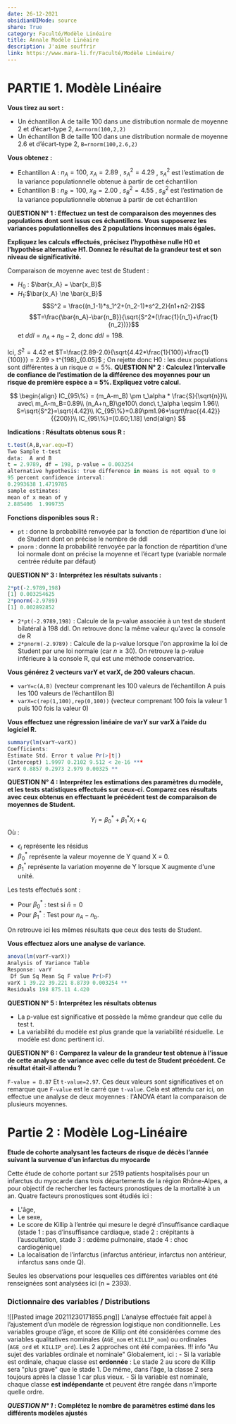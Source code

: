 ```yaml
---  
date: 26-12-2021  
obsidianUIMode: source  
share: True  
category: Faculté/Modèle Linéaire  
title: Annale Modèle Linéaire  
description: J'aime souffrir  
link: https://www.mara-li.fr/Faculté/Modèle Linéaire/  
---  
```

# PARTIE 1. Modèle Linéaire
**Vous tirez au sort :**
- Un échantillon A de taille 100 dans une distribution normale de moyenne 2 et d’écart-type 2,  `A=rnorm(100,2,2)`
- Un échantillon B de taille 100 dans une distribution normale de moyenne 2.6 et d’écart-type 2, `B=rnorm(100,2.6,2)`

**Vous obtenez :**
- Echantillon A : $n_A = 100$, $x_A = 2.89$ , $s_A^2 = 4.29$ , $s_A^2$ est l’estimation de la variance populationnelle obtenue à partir de cet échantillon
- Echantillon B : $n_B = 100$, $x_B = 2.00$ , $s_B^2 = 4.55$ , $s_B^2$ est l’estimation de la variance populationnelle obtenue à partir de cet échantillon

**QUESTION N° 1 : Effectuez un test de comparaison des moyennes des populations dont sont issus ces échantillons. Vous supposerez les variances populationnelles des 2 populations inconnues mais égales.**

**Expliquez les calculs effectués, précisez l’hypothèse nulle H0 et l’hypothèse alternative H1. Donnez le résultat de la grandeur test et son niveau de significativité.**

Comparaison de moyenne avec test de Student :
- $H_0$ : $\bar{x_A} = \bar{x_B}$
- $H_1$:$\bar{x_A} \ne \bar{x_B}$
$$S^2 = \frac{(n_1-1)*s_1^2+(n_2-1)*s^2_2}{n1+n2-2}$$
$$T=\frac{\bar{n_A}-\bar{n_B}}{\sqrt{S^2*(\frac{1}{n_1}+\frac{1}{n_2})}}$$
et $ddl=n_A+n_B-2$, donc $ddl=198$.


Ici, $S^2=4.42$ et $T=\frac{2.89-2.0}{\sqrt{4.42*\frac{1}{100}+\frac{1}{100}}} = 2.99 > t^{198}_{0.05}$ ; On rejette donc H0 : les deux populations sont différentes à un risque $\alpha = 5\%$.
**QUESTION N° 2 : Calculez l’intervalle de confiance de l’estimation de la différence des moyennes pour un risque de première espèce a = 5%. Expliquez votre calcul.**

$$ 
\begin{align}
IC_{95\%} = (m_A-m_B) \pm t_\alpha * \frac{S}{\sqrt{n}}\\
avec\ m_A-m_B=0.89\\
(n_A+n_B)\ge100\ donc\ t_\alpha \eqsim 1.96\\
S=\sqrt{S^2}=\sqrt{4.42}\\
IC_{95\%}=0.89\pm1.96*\sqrt\frac{{4.42}}{{200}}\\
IC_{95\%}=[0.60;1.18]
\end{align}
$$

**Indications : Résultats obtenus sous R :**
```R
t.test(A,B,var.equ=T) 
Two Sample t-test 
data:  A and B 
t = 2.9789, df = 198, p-value = 0.003254 
alternative hypothesis: true difference in means is not equal to 0 
95 percent confidence interval: 
0.2993638 1.4719785 
sample estimates: 
mean of x mean of y  
2.885406  1.999735 
```

**Fonctions disponibles sous R :**
- `pt` : donne la probabilité renvoyée par la fonction de répartition d’une loi de Student dont on précise le nombre de ddl
- `pnorm` : donne la probabilité renvoyée par la fonction de répartition d’une loi normale dont on précise la moyenne et l’écart type (variable normale centrée réduite par défaut)

**QUESTION N° 3 : Interprétez les résultats suivants :**
```R
2*pt(-2.9789,198) 
[1] 0.003254625 
2*pnorm(-2.9789) 
[1] 0.002892852 
```


- `2*pt(-2.9789,198)` : Calcule de la p-value associée à un test de student bilatéral à 198 ddl. On retrouve donc la même valeur qu'avec la console de R
- `2*pnorm(-2.9789)` : Calcule de la p-value lorsque l'on approxime la loi de Student par une loi normale (car $n\ge30$). On retrouve la p-value inférieure à la console R, qui est une méthode conservatrice.

**Vous générez 2 vecteurs varY et varX, de 200 valeurs chacun.**
- `varY=c(A,B)` (vecteur comprenant les 100 valeurs de l’échantillon A puis les 100 valeurs de l’échantillon B)
- `varX=c(rep(1,100),rep(0,100))` (vecteur comprenant 100 fois la valeur 1 puis 100 fois la valeur 0)

**Vous effectuez une régression linéaire de varY sur varX à l’aide du logiciel R.**
```R
summary(lm(varY~varX)) 
Coefficients: 
Estimate Std. Error t value Pr(>|t|) 
(Intercept) 1.9997 0.2102 9.512 < 2e-16 *** 
varX 0.8857 0.2973 2.979 0.00325 ** 
```

**QUESTION N° 4 : Interprétez les estimations des paramètres du modèle, et les tests statistiques effectués sur ceux-ci. Comparez ces résultats avec ceux obtenus en effectuant le précédent test de comparaison de moyennes de Student.**

$$Y_i=\beta_0^*+\beta_1^*X_i+\epsilon_i$$ Où :
- $\epsilon_i$ représente les résidus
- $\beta_0^*$ représente la valeur moyenne de Y quand X = 0.
- $\beta_1^*$ représente la variation moyenne de Y lorsque X augmente d'une unité.

Les tests effectués sont :
- Pour $\beta^*_0$ : test si $\bar{n}=0$
- Pour $\beta_1^*$ : Test pour $n_A-n_b$.

On retrouve ici les mêmes résultats que ceux des tests de Student.

**Vous effectuez alors une analyse de variance.**
```R
anova(lm(varY~varX)) 
Analysis of Variance Table 
Response: varY 
 Df Sum Sq Mean Sq F value Pr(>F) 
varX 1 39.22 39.221 8.8739 0.003254 ** 
Residuals 198 875.11 4.420 
```


**QUESTION N° 5 : Interprétez les résultats obtenus**

- La p-value est significative et possède la même grandeur que celle du test t.
- La variabilité du modèle est plus grande que la variabilité résiduelle.
Le modèle est donc pertinent ici.

**QUESTION N° 6 : Comparez la valeur de la grandeur test obtenue à l’issue de cette analyse de variance avec celle du test de Student précédent. Ce résultat était-il attendu ?**

`F-value = 8.87` Et `t-value=2.97`. Ces deux valeurs sont significatives et on remarque que `F-value` est le carré que `t-value`. Cela est attendu car ici, on effectue une analyse de deux moyennes : l'ANOVA étant la comparaison de plusieurs moyennes.

# Partie 2 : Modèle Log-Linéaire
<b align="center">Etude de cohorte analysant les facteurs de risque de décès l’année suivant la survenue d’un infarctus du myocarde</b>

Cette étude de cohorte portant sur 2519 patients hospitalisés pour un infarctus du myocarde dans trois départements de la région Rhône-Alpes, a pour objectif de rechercher les facteurs pronostiques de la mortalité à un an. Quatre facteurs pronostiques sont étudiés ici :
- L'âge,
- Le sexe,
- Le score de Killip à l’entrée qui mesure le degré d’insuffisance cardiaque (stade 1 : pas d’insuffisance cardiaque, stade 2 : crépitants à l’auscultation, stade 3 : œdème pulmonaire, stade 4 : choc cardiogénique)
- La localisation de l’infarctus (infarctus antérieur, infarctus non antérieur, infarctus sans onde Q).

Seules les observations pour lesquelles ces différentes variables ont été renseignées sont analysées ici (n = 2393). 

### Dictionnaire des variables / Distributions 
![[Pasted image 20211230171855.png]]
L’analyse effectuée fait appel à l’ajustement d’un modèle de régression logistique non conditionnelle. Les variables groupe d’âge, et score de Killip ont été considérées comme des variables qualitatives nominales (`AGE_nom` et `KILLIP_nom`) ou ordinales (`AGE_ord` et` KILLIP_ord`). Les 2 approches ont été comparées. 
!!! info "Au sujet des variables ordinale et nominale"
	Globalement, ici :
	- Si la variable est ordinale, chaque classe est **ordonnée** : Le stade 2 au score de Killip sera "plus grave" que le stade 1. De même, dans l'âge, la classe 2 sera toujours après la classe 1 car plus vieux.
	- Si la variable est nominale, chaque classe **est indépendante** et peuvent être rangée dans n'importe quelle ordre.

***QUESTION N° 1* : Complétez le nombre de paramètres estimé dans les différents modèles ajustés**